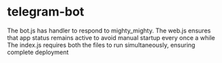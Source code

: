 # telegram-bot
The bot.js has handler to respond to mighty_mighty.
The web.js ensures that app status remains active to avoid manual startup every once a while
The index.js requires both the files to run simultaneously, ensuring complete deployment
